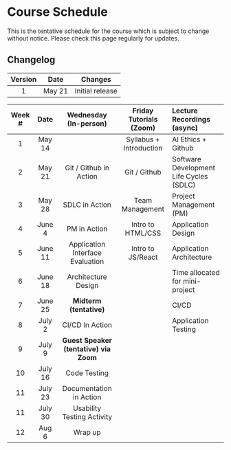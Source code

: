 # Course Schedule

This is the tentative schedule for the course which is subject to change without notice. Please check this page regularly for updates.

## Changelog

| Version |  Date  |     Changes     |
| :-----: | :----: | :-------------: |
|    1    | May 21 | Initial release |


| **Week #** | **Date** |       **Wednesday (In-person)**        | **Friday Tutorials (Zoom)** | **Lecture Recordings (async)**          |
| :--------: | :------: | :------------------------------------: | :-------------------------: | :-------------------------------------- |
|     1      |  May 14  |                                        |   Syllabus + Introduction   | AI Ethics + Github                      |
|     2      |  May 21  |         Git / Github in Action         |        Git / Github         | Software Development Life Cycles (SDLC) |
|     3      |  May 28  |             SDLC in Action             |       Team Management       | Project Management (PM)                 |
|     4      |  June 4  |              PM in Action              |      Intro to HTML/CSS      | Application Design                      |
|     5      | June 11  |    Application Interface Evaluation    |      Intro to JS/React      | Application Architecture                |
|     6      | June 18  |          Architecture Design           |                             | Time allocated for mini-project         |
|     7      | June 25  |        **Midterm (tentative)**         |                             | CI/CD                                   |
|     8      |  July 2  |            CI/CD In Action             |                             | Application Testing                     |
|     9      |  July 9  | **Guest Speaker (tentative) via Zoom** |                             |                                         |
|     10     | July 16  |              Code Testing              |                             |                                         |
|     11     | July 23  |        Documentation in Action         |                             |                                         |
|     11     | July 30  |       Usability Testing Activity       |                             |                                         |
|     12     |  Aug 6   |                Wrap up                 |                             |                                         |